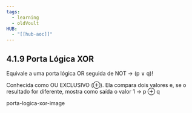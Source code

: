 ```yaml
---
tags:
  - learning
  - oldVoult
HUB:
  - "[[hub-aoc]]"
---
```

## 4.1.9 Porta Lógica XOR

Equivale a uma porta lógica OR seguida de NOT → (p ∨ q)!

Conhecida como OU EXCLUSIVO (⊕). Ela compara dois valores e, se o resultado for diferente, mostra como saída o valor 1 → p ⊕ q
 
porta-logica-xor-image